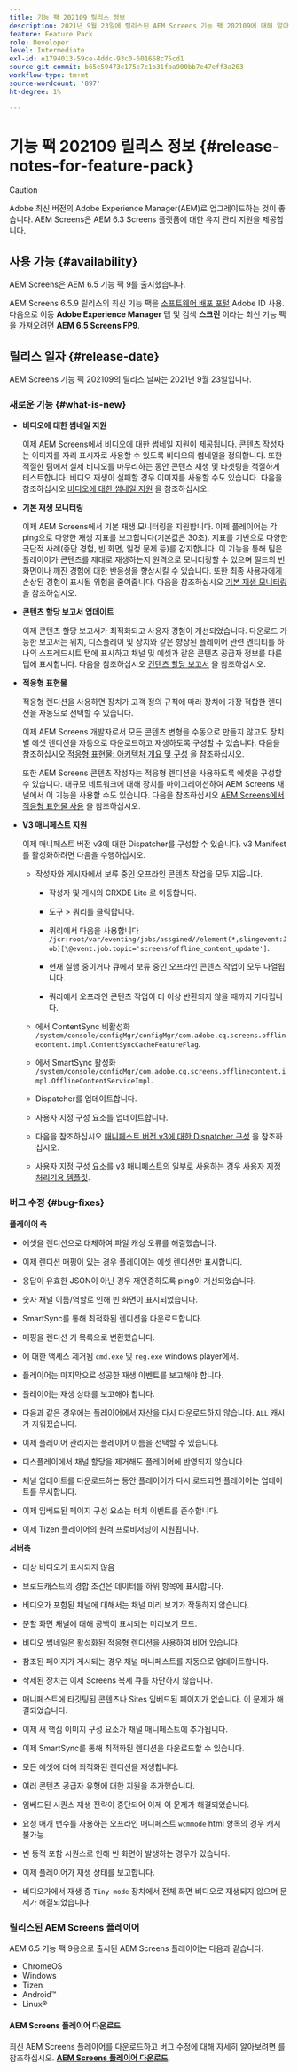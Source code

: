 ```yaml
---
title: 기능 팩 202109 릴리스 정보
description: 2021년 9월 23일에 릴리스된 AEM Screens 기능 팩 202109에 대해 알아보십시오.
feature: Feature Pack
role: Developer
level: Intermediate
exl-id: e1794013-59ce-4ddc-93c0-601668c75cd1
source-git-commit: b65e59473e175e7c1b31fba900bb7e47eff3a263
workflow-type: tm+mt
source-wordcount: '897'
ht-degree: 1%

---
```


# 기능 팩 202109 릴리스 정보 {#release-notes-for-feature-pack}

>[!CAUTION]
>Adobe 최신 버전의 Adobe Experience Manager(AEM)로 업그레이드하는 것이 좋습니다. AEM Screens은 AEM 6.3 Screens 플랫폼에 대한 유지 관리 지원을 제공합니다.

## 사용 가능 {#availability}

AEM Screens은 AEM 6.5 기능 팩 9를 출시했습니다.

AEM Screens 6.5.9 릴리스의 최신 기능 팩을 [소프트웨어 배포 포털](https://experience.adobe.com/#/downloads/content/software-distribution/en/aem.html) Adobe ID 사용. 다음으로 이동 **Adobe Experience Manager** 탭 및 검색 **스크린** 이라는 최신 기능 팩을 가져오려면 **AEM 6.5 Screens FP9**.

## 릴리스 일자 {#release-date}

AEM Screens 기능 팩 202109의 릴리스 날짜는 2021년 9월 23일입니다.

### 새로운 기능 {#what-is-new}

* **비디오에 대한 썸네일 지원**

  이제 AEM Screens에서 비디오에 대한 썸네일 지원이 제공됩니다. 콘텐츠 작성자는 이미지를 자리 표시자로 사용할 수 있도록 비디오의 썸네일을 정의합니다. 또한 적절한 팀에서 실제 비디오를 마무리하는 동안 콘텐츠 재생 및 타겟팅을 적절하게 테스트합니다. 비디오 재생이 실패할 경우 이미지를 사용할 수도 있습니다.
다음을 참조하십시오 [비디오에 대한 썸네일 지원](/help/user-guide/thumbnail-support.md) 을 참조하십시오.

* **기본 재생 모니터링**

  이제 AEM Screens에서 기본 재생 모니터링을 지원합니다. 이제 플레이어는 각 ping으로 다양한 재생 지표를 보고합니다(기본값은 30초). 지표를 기반으로 다양한 극단적 사례(중단 경험, 빈 화면, 일정 문제 등)를 감지합니다. 이 기능을 통해 팀은 플레이어가 콘텐츠를 제대로 재생하는지 원격으로 모니터링할 수 있으며 필드의 빈 화면이나 깨진 경험에 대한 반응성을 향상시킬 수 있습니다. 또한 최종 사용자에게 손상된 경험이 표시될 위험을 줄여줍니다.
다음을 참조하십시오 [기본 재생 모니터링](https://experienceleague.adobe.com/en/docs/experience-manager-screens/user-guide/administering/installing-screens-player#playback-monitoring) 을 참조하십시오.

* **콘텐츠 할당 보고서 업데이트**

  이제 콘텐츠 할당 보고서가 최적화되고 사용자 경험이 개선되었습니다. 다운로드 가능한 보고서는 위치, 디스플레이 및 장치와 같은 향상된 플레이어 관련 엔티티를 하나의 스프레드시트 탭에 표시하고 채널 및 에셋과 같은 콘텐츠 공급자 정보를 다른 탭에 표시합니다.
다음을 참조하십시오 [컨텐츠 할당 보고서](/help/user-guide/content-assignment-report.md) 을 참조하십시오.

* **적응형 표현물**

  적응형 렌디션을 사용하면 장치가 고객 정의 규칙에 따라 장치에 가장 적합한 렌디션을 자동으로 선택할 수 있습니다.

  이제 AEM Screens 개발자로서 모든 콘텐츠 변형을 수동으로 만들지 않고도 장치별 에셋 렌디션을 자동으로 다운로드하고 재생하도록 구성할 수 있습니다. 다음을 참조하십시오 [적응형 표현물: 아키텍처 개요 및 구성](/help/user-guide/adaptive-renditions.md) 을 참조하십시오.

  또한 AEM Screens 콘텐츠 작성자는 적응형 렌디션을 사용하도록 에셋을 구성할 수 있습니다. 대규모 네트워크에 대해 장치를 마이그레이션하여 AEM Screens 채널에서 이 기능을 사용할 수도 있습니다. 다음을 참조하십시오 [AEM Screens에서 적응형 표현물 사용](/help/user-guide/using-adaptive-renditions.md) 을 참조하십시오.

* **V3 매니페스트 지원**

  이제 매니페스트 버전 v3에 대한 Dispatcher를 구성할 수 있습니다. v3 Manifest를 활성화하려면 다음을 수행하십시오.

   * 작성자와 게시자에서 보류 중인 오프라인 콘텐츠 작업을 모두 지웁니다.

      * 작성자 및 게시의 CRXDE Lite 로 이동합니다.

      * 도구 > 쿼리를 클릭합니다.

      * 쿼리에서 다음을 사용합니다 `/jcr:root/var/eventing/jobs/assgined//element(*,slingevent:Job)[\@event.job.topic='screens/offline_content_update']`.

      * 현재 실행 중이거나 큐에서 보류 중인 오프라인 콘텐츠 작업이 모두 나열됩니다.

      * 쿼리에서 오프라인 콘텐츠 작업이 더 이상 반환되지 않을 때까지 기다립니다.

   * 에서 ContentSync 비활성화 `/system/console/configMgr/configMgr/com.adobe.cq.screens.offlinecontent.impl.ContentSyncCacheFeatureFlag`.

   * 에서 SmartSync 활성화 `/system/console/configMgr/com.adobe.cq.screens.offlinecontent.impl.OfflineContentServiceImpl`.

   * Dispatcher를 업데이트합니다.

   * 사용자 지정 구성 요소를 업데이트합니다.


   * 다음을 참조하십시오 [매니페스트 버전 v3에 대한 Dispatcher 구성](https://experienceleague.adobe.com/en/docs/experience-manager-screens/user-guide/administering/dispatcher-configurations-aem-screens#configuring-dispatcherv3) 을 참조하십시오.
   * 사용자 지정 구성 요소를 v3 매니페스트의 일부로 사용하는 경우 [사용자 지정 처리기용 템플릿](https://experienceleague.adobe.com/en/docs/experience-manager-screens/user-guide/developing/developing-custom-component-tutorial-develop#custom-handlers).


### 버그 수정 {#bug-fixes}

**플레이어 측**

* 에셋을 렌디션으로 대체하여 파일 캐싱 오류를 해결했습니다.

* 이제 렌디션 매핑이 있는 경우 플레이어는 에셋 렌디션만 표시합니다.

* 응답이 유효한 JSON이 아닌 경우 재인증하도록 ping이 개선되었습니다.

* 숫자 채널 이름/역할로 인해 빈 화면이 표시되었습니다.

* SmartSync를 통해 최적화된 렌디션을 다운로드합니다.

* 매핑을 렌디션 키 목록으로 변환했습니다.

* 에 대한 액세스 제거됨 `cmd.exe` 및 `reg.exe` windows player에서.

* 플레이어는 마지막으로 성공한 재생 이벤트를 보고해야 합니다.

* 플레이어는 재생 상태를 보고해야 합니다.

* 다음과 같은 경우에는 플레이어에서 자산을 다시 다운로드하지 않습니다. `ALL` 캐시가 지워졌습니다.

* 이제 플레이어 관리자는 플레이어 이름을 선택할 수 있습니다.

* 디스플레이에서 채널 할당을 제거해도 플레이어에 반영되지 않습니다.

* 채널 업데이트를 다운로드하는 동안 플레이어가 다시 로드되면 플레이어는 업데이트를 무시합니다.

* 이제 임베드된 페이지 구성 요소는 터치 이벤트를 준수합니다.

* 이제 Tizen 플레이어의 원격 프로비저닝이 지원됩니다.

**서버측**

* 대상 비디오가 표시되지 않음
* 브로드캐스트의 경합 조건은 데이터를 하위 항목에 표시합니다.

* 비디오가 포함된 채널에 대해서는 채널 미리 보기가 작동하지 않습니다.

* 분할 화면 채널에 대해 공백이 표시되는 미리보기 모드.

* 비디오 썸네일은 활성화된 적응형 렌디션을 사용하여 비어 있습니다.

* 참조된 페이지가 게시되는 경우 채널 매니페스트를 자동으로 업데이트합니다.

* 삭제된 장치는 이제 Screens 복제 큐를 차단하지 않습니다.

* 매니페스트에 타깃팅된 콘텐츠나 Sites 임베드된 페이지가 없습니다. 이 문제가 해결되었습니다.

* 이제 새 핵심 이미지 구성 요소가 채널 매니페스트에 추가됩니다.

* 이제 SmartSync를 통해 최적화된 렌디션을 다운로드할 수 있습니다.

* 모든 에셋에 대해 최적화된 렌디션을 재생합니다.

* 여러 콘텐츠 공급자 유형에 대한 지원을 추가했습니다.

* 임베드된 시퀀스 재생 전략이 중단되어 이제 이 문제가 해결되었습니다.

* 요청 매개 변수를 사용하는 오프라인 매니페스트 `wcmmode` html 항목의 경우 캐시 불가능.

* 빈 동적 포함 시퀀스로 인해 빈 화면이 발생하는 경우가 있습니다.

* 이제 플레이어가 재생 상태를 보고합니다.

* 비디오가에서 재생 중 `Tiny mode` 장치에서 전체 화면 비디오로 재생되지 않으며 문제가 해결되었습니다.

### 릴리스된 AEM Screens 플레이어

AEM 6.5 기능 팩 9용으로 출시된 AEM Screens 플레이어는 다음과 같습니다.

* ChromeOS
* Windows
* Tizen
* Android™
* Linux®

#### AEM Screens 플레이어 다운로드

최신 AEM Screens 플레이어를 다운로드하고 버그 수정에 대해 자세히 알아보려면 를 참조하십시오. **[AEM Screens 플레이어 다운로드](https://download.macromedia.com/screens/index.html)**.
